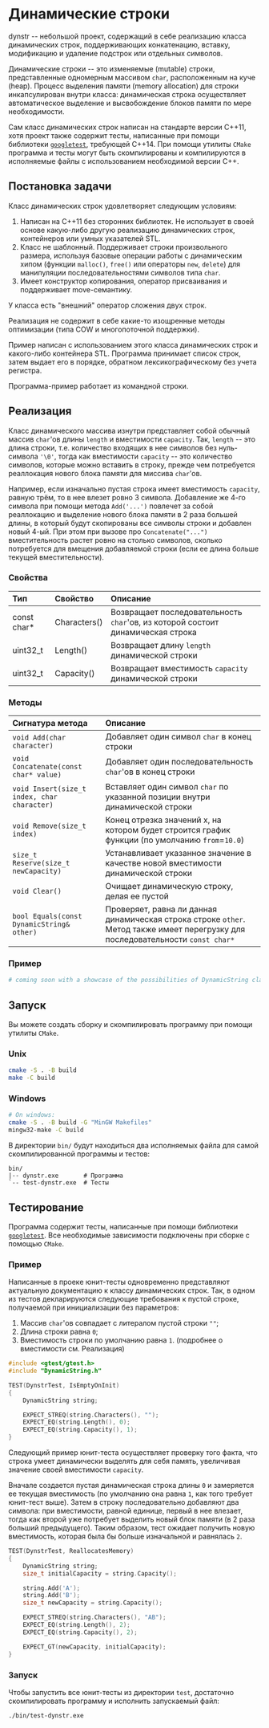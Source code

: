 # Динамические строки

dynstr -- небольшой проект, содержащий в себе реализацию класса динамических строк, поддерживающих конкатенацию, вставку, модификацию и удаление подстрок или отдельных символов.

Динамические строки -- это изменяемые (mutable) строки, представленные одномерным массивом `char`, расположенным на куче (heap). Процесс выделения памяти (memory allocation) для строки инкапсулирован внутри класса: динамическая строка осуществляет автоматическое выделение и высвобождение блоков памяти по мере необходимости.

Сам класс динамических строк написан на стандарте версии C++11, хотя проект также содержит тесты, написанные при помощи библиотеки [`googletest`](https://github.com/google/googletest), требующей C++14. При помощи утилиты `CMake` программа и тесты могут быть скомпилированы и компилируются в исполняемые файлы с использованием необходимой версии C++. 

## Постановка задачи

Класс динамических строк удовлетворяет следующим условиям:

1. Написан на C++11 без сторонних библиотек. Не использует в своей основе какую-либо другую реализацию динамических строк, контейнеров или умных указателей STL.
2. Класс не шаблонный. Поддерживает строки произвольного размера, используя базовые операции работы с динамическим хипом (функции `malloc()`, `free()` или операторы `new`, `delete`) для манипуляции последовательностями символов типа `char`.
3. Имеет конструктор копирования, оператор присваивания и поддерживает move-семантику. 

У класса есть "внешний" оператор сложения двух строк.

Реализация не содержит в себе какие-то изощренные методы оптимизации (типа COW и многопоточной поддержки).

Пример написан с использованием этого класса динамических строк и какого-либо контейнера STL. Программа принимает список строк, затем выдает его в порядке, обратном лексикографическому без учета регистра.

Программа-пример работает из командной строки.

## Реализация

Класс динамического массива изнутри представляет собой обычный массив `char`'ов длины `length` и вместимости `capacity`. Так, `length` -- это длина строки, т.е. количество входящих в нее символов без нуль-символа `'\0'`, тогда как вместимости `capacity` -- это количество символов, которые можно вставить в строку, прежде чем потребуется реаллокация нового блока памяти для миссива `char`'ов.

Например, если изначально пустая строка имеет вместимость `capacity`, равную трём, то в нее влезет ровно 3 символа. Добавление же 4-го символа при помощи метода `Add('...')` повлечет за собой реаллокацию и выделение нового блока памяти в 2 раза большей длины, в который будут скопированы все символы строки и добавлен новый 4-ый. При этом при вызове про `Concatenate("...")` вместительность растет ровно на столько символов, сколько  потребуется для вмещения добавляемой строки (если ее длина больше текущей вместительности).

### Свойства

| Тип         | Свойство     | Описание   |
|:------------|:-------------|:-----------|
| const char* | Characters() | Возвращает последовательность `char`'ов, из которой состоит динамическая строка |
| uint32_t    | Length() | Возвращает длину `length` динамической строки |
| uint32_t    | Capacity() | Возвращает вместимость `capacity` динамической строки |

### Методы

| Сигнатура метода | Описание |
|:-----------------|:---------|
| `void Add(char character)` | Добавляет один символ `char` в конец строки |
| `void Concatenate(const char* value)` | Добавляет один последовательность  `char`'ов в конец строки |
| `void Insert(size_t index, char character)` | Вставляет один символ `char` по указанной позиции внутри динамической строки |
| `void Remove(size_t index)` | Конец отрезка значений x, на котором будет строится график функции (по умолчанию `from`=`10.0`) |
| `size_t Reserve(size_t newCapacity)` | Устанавливает указанное значение в качестве новой вместимости динамической строки |
| `void Clear()` | Очищает динамическую строку, делая ее пустой |
| `bool Equals(const DynamicString& other)` | Проверяет, равна ли данная динамическая строка строке `other`. Метод также имеет перегрузку для последовательности `const char*` |

### Пример

```sh
# coming soon with a showcase of the possibilities of DynamicString class
```

## Запуск

Вы можете создать сборку и скомпилировать программу при помощи утилиты `CMake`.

### Unix
```sh
cmake -S . -B build
make -C build
``` 

### Windows
```sh
# On windows:
cmake -S . -B build -G "MinGW Makefiles"
mingw32-make -C build
``` 

В директории `bin/` будут находиться два исполняемых файла для самой скомпилированной программы и тестов: 

```tree
bin/
|-- dynstr.exe       # Программа
`-- test-dynstr.exe  # Тесты
```

## Тестирование

Программа содержит тесты, написанные при помощи библиотеки [`googletest`](https://github.com/google/googletest). Все необходимые зависимости подключены при сборке с помощью `CMake`.

### Пример

Написанные в проеке юнит-тесты одновременно представляют актуальную документацию к классу динамических строк. Так, в одном из тестов декларируются следующие требования к пустой строке, получаемой при инициализации без параметров:

1. Массив `char`'ов совпадает с литералом пустой строки `""`;
2. Длина строки равна `0`;
3. Вместимость строки по умолчанию равна `1`. (подробнее о вместимости см. Реализация)

```cpp
#include <gtest/gtest.h>
#include "DynamicString.h"

TEST(DynstrTest, IsEmptyOnInit)
{
    DynamicString string;

    EXPECT_STREQ(string.Characters(), "");
    EXPECT_EQ(string.Length(), 0);
    EXPECT_EQ(string.Capacity(), 1);
}
```

Следующий пример юнит-теста осуществляет проверку того факта, что строка умеет динамически выделять для себя память, увеличивая значение своей вместимости `capacity`.

Вначале создается пустая динамическая строка длины `0` и замеряется ее текущая вместимость (по умолчанию она равна `1`, как того требует юнит-тест выше). Затем в строку последовательно добавляют два символа: при вместимости, равной единице, первый в нее влезает, тогда как второй уже потребует выделить новый блок памяти (в 2 раза больший предыдущего). Таким образом, тест ожидает получить новую вместимость, которая была бы больше изначальной и равнялась `2`. 

```cpp
TEST(DynstrTest, ReallocatesMemory)
{
    DynamicString string;
    size_t initialCapacity = string.Capacity();

    string.Add('A');
    string.Add('B');
    size_t newCapacity = string.Capacity();

    EXPECT_STREQ(string.Characters(), "AB");
    EXPECT_EQ(string.Length(), 2);
    EXPECT_EQ(string.Capacity(), 2);

    EXPECT_GT(newCapacity, initialCapacity);
}
```

### Запуск

Чтобы запустить все юнит-тесты из директории `test`, достаточно скомпилировать программу и исполнить запускаемый файл:

```sh
./bin/test-dynstr.exe
```